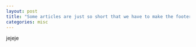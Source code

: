 ```yaml
---
layout: post
title: "Some articles are just so short that we have to make the footer stick"
categories: misc
---
```


jejeje